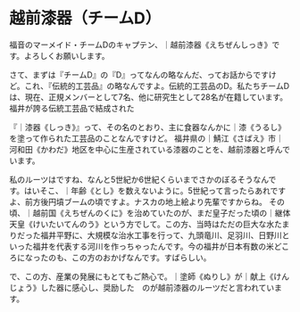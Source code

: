 # 越前漆器（チームD）

福音のマーメイド・チームDのキャプテン、｜越前漆器《えちぜんしっき》です。よろしくお願いします。

さて、まずは『チームD』の『D』ってなんの略なんだ、ってお話からですけど。これ、『伝統的工芸品』の略なんですよ。伝統的工芸品のD。私たちチームDは、現在、正規メンバーとして7名、他に研究生として28名が在籍しています。福井が誇る伝統工芸品で結成された

『｜漆器《しっき》』って、その名のとおり、主に食器なんかに｜漆《うるし》を塗って作られた工芸品のことなんですけど。
福井県の｜鯖江《さばえ》市｜河和田《かわだ》地区を中心に生産されている漆器のことを、越前漆器と呼んでいます。

私のルーツはですね、なんと5世紀か6世紀くらいまでさかのぼるそうなんです。はいそこ、｜年齢《とし》を数えないように。5世紀って言ったらあれですよ、前方後円墳ブームの頃ですよ。ナスカの地上絵より先輩ですからね。
その頃、｜越前国《えちぜんのくに》を治めていたのが、まだ皇子だった頃の｜継体天皇《けいたいてんのう》という方でして。この方、当時はただの巨大な水たまりだった福井平野に、大規模な治水工事を行って、九頭竜川、足羽川、日野川といった福井を代表する河川を作っちゃったんです。今の福井が日本有数の米どころになったのも、この方のおかげなんです。すばらしい。

で、この方、産業の発展にもとてもご熱心で。｜塗師《ぬりし》が｜献上《けんじょう》した器に感心し、奨励した　のが越前漆器のルーツだと言われています。



<!--stackedit_data:
eyJoaXN0b3J5IjpbLTk4NDg1MDczNywxNTU1MTcxNzMxLDY5Nz
A0MzUwNSwxNjMzMzk2NzI5LC00MTcyNDc1NjQsLTc0NTAzMjY0
NywtMTk5MTI4NDk0MCwtMTc4NDg0NzAxNywxMDI3MTAwMjU4LC
0xNDIyMzgzMTcsLTQzNzQ2NjczMCwtNDYyNzU4NzY4LDgyNDAw
NDM3MiwtMTYwNTcwOTc2MF19
-->
